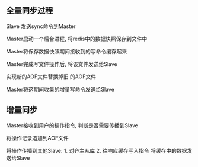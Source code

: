 ## 全量同步过程

Slave 发送sync命令到Master

Master启动一个后台进程, 将redis中的数据快照保存到文件中

Master将保存数据快照期间接收到的写命令缓存起来

Master完成写文件操作后, 将该文件发送给Slave

实现新的AOF文件替换掉旧 的AOF文件

Master将这期间收集的增量写命令发送给Slave



## 增量同步

Master接收到用户的操作指令, 判断是否需要传播到Slave

将操作记录追加到AOF文件

将操作传播到其他Slave: 1. 对齐主从库 2. 往响应缓存写入指令
将缓存中的数据发送给Slave

















